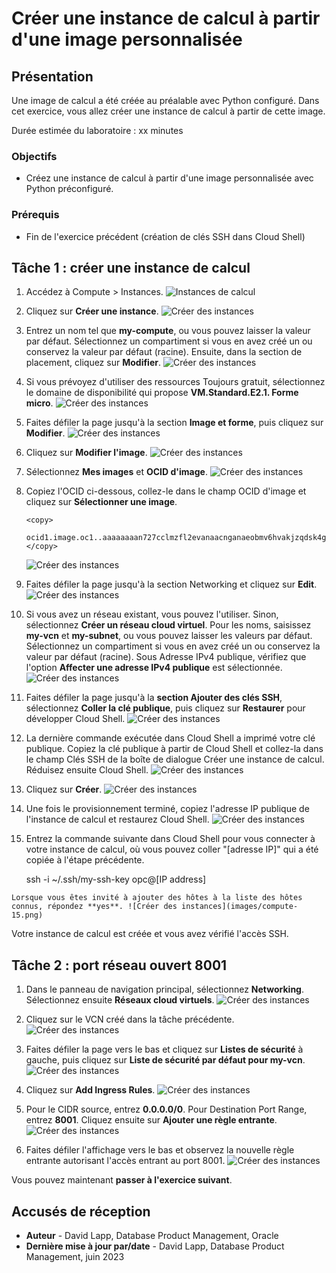 # Créer une instance de calcul à partir d'une image personnalisée

## Présentation

Une image de calcul a été créée au préalable avec Python configuré. Dans cet exercice, vous allez créer une instance de calcul à partir de cette image.

Durée estimée du laboratoire : xx minutes

### Objectifs

*   Créez une instance de calcul à partir d'une image personnalisée avec Python préconfiguré.

### Prérequis

*   Fin de l'exercice précédent (création de clés SSH dans Cloud Shell)

## Tâche 1 : créer une instance de calcul

1.  Accédez à Compute > Instances. ![Instances de calcul](images/compute-01.png)
    
2.  Cliquez sur **Créer une instance**. ![Créer des instances](images/compute-02.png)
    
3.  Entrez un nom tel que **my-compute**, ou vous pouvez laisser la valeur par défaut. Sélectionnez un compartiment si vous en avez créé un ou conservez la valeur par défaut (racine). Ensuite, dans la section de placement, cliquez sur **Modifier**. ![Créer des instances](images/compute-03.png)
    
4.  Si vous prévoyez d'utiliser des ressources Toujours gratuit, sélectionnez le domaine de disponibilité qui propose **VM.Standard.E2.1. Forme micro**. ![Créer des instances](images/compute-04.png)
    
5.  Faites défiler la page jusqu'à la section **Image et forme**, puis cliquez sur **Modifier**. ![Créer des instances](images/compute-05.png)
    
6.  Cliquez sur **Modifier l'image**. ![Créer des instances](images/compute-06.png)
    
7.  Sélectionnez **Mes images** et **OCID d'image**. ![Créer des instances](images/compute-07.png)
    
8.  Copiez l'OCID ci-dessous, collez-le dans le champ OCID d'image et cliquez sur **Sélectionner une image**.
    
        <copy>
         ocid1.image.oc1..aaaaaaaan727cclmzfl2evanaacnganaeobmv6hvakjzqdsk4gncmcklcxha
        </copy>
        
    
    ![Créer des instances](images/compute-08.png)
    
9.  Faites défiler la page jusqu'à la section Networking et cliquez sur **Edit**. ![Créer des instances](images/compute-09.png)
    
10.  Si vous avez un réseau existant, vous pouvez l'utiliser. Sinon, sélectionnez **Créer un réseau cloud virtuel**. Pour les noms, saisissez **my-vcn** et **my-subnet**, ou vous pouvez laisser les valeurs par défaut. Sélectionnez un compartiment si vous en avez créé un ou conservez la valeur par défaut (racine). Sous Adresse IPv4 publique, vérifiez que l'option **Affecter une adresse IPv4 publique** est sélectionnée. ![Créer des instances](images/compute-10.png)
    
11.  Faites défiler la page jusqu'à la **section Ajouter des clés SSH**, sélectionnez **Coller la clé publique**, puis cliquez sur **Restaurer** pour développer Cloud Shell. ![Créer des instances](images/compute-11.png)
    
12.  La dernière commande exécutée dans Cloud Shell a imprimé votre clé publique. Copiez la clé publique à partir de Cloud Shell et collez-la dans le champ Clés SSH de la boîte de dialogue Créer une instance de calcul. Réduisez ensuite Cloud Shell. ![Créer des instances](images/compute-12.png)
    
13.  Cliquez sur **Créer**. ![Créer des instances](images/compute-13.png)
    
14.  Une fois le provisionnement terminé, copiez l'adresse IP publique de l'instance de calcul et restaurez Cloud Shell. ![Créer des instances](images/compute-14.png)
    
15.  Entrez la commande suivante dans Cloud Shell pour vous connecter à votre instance de calcul, où vous pouvez coller "\[adresse IP\]" qui a été copiée à l'étape précédente.
    
        <copy>
         ssh -i ~/.ssh/my-ssh-key opc@[IP address]
        </copy>
        
    
    Lorsque vous êtes invité à ajouter des hôtes à la liste des hôtes connus, répondez **yes**. ![Créer des instances](images/compute-15.png)
    

Votre instance de calcul est créée et vous avez vérifié l'accès SSH.

## Tâche 2 : port réseau ouvert 8001

1.  Dans le panneau de navigation principal, sélectionnez **Networking**. Sélectionnez ensuite **Réseaux cloud virtuels**. ![Créer des instances](images/compute-16.png)
    
2.  Cliquez sur le VCN créé dans la tâche précédente. ![Créer des instances](images/compute-17.png)
    
3.  Faites défiler la page vers le bas et cliquez sur **Listes de sécurité** à gauche, puis cliquez sur **Liste de sécurité par défaut pour my-vcn**. ![Créer des instances](images/compute-18.png)
    
4.  Cliquez sur **Add Ingress Rules**. ![Créer des instances](images/compute-19.png)
    
5.  Pour le CIDR source, entrez **0.0.0.0/0**. Pour Destination Port Range, entrez **8001**. Cliquez ensuite sur **Ajouter une règle entrante**. ![Créer des instances](images/compute-20.png)
    
6.  Faites défiler l'affichage vers le bas et observez la nouvelle règle entrante autorisant l'accès entrant au port 8001. ![Créer des instances](images/compute-21.png)
    

Vous pouvez maintenant **passer à l'exercice suivant**.

## Accusés de réception

*   **Auteur** - David Lapp, Database Product Management, Oracle
*   **Dernière mise à jour par/date** - David Lapp, Database Product Management, juin 2023